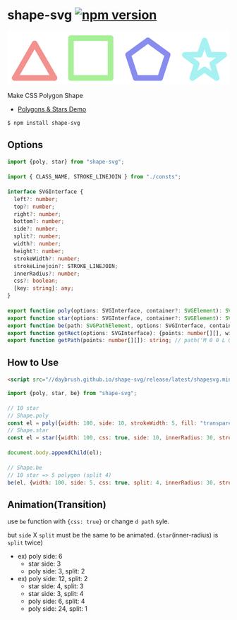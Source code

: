 # shape-svg  [![npm version](https://badge.fury.io/js/shape-svg.svg)](https://badge.fury.io/js/shape-svg)

![](./polygon.png)

Make CSS Polygon Shape

* [Polygons & Stars Demo](https://codepen.io/daybrush/pen/ReYxLy)

```sh
$ npm install shape-svg
```

## Options
```ts
import {poly, star} from "shape-svg";

import { CLASS_NAME, STROKE_LINEJOIN } from "./consts";

interface SVGInterface {
  left?: number;
  top?: number;
  right?: number;
  bottom?: number;
  side?: number;
  split?: number;
  width?: number;
  height?: number;
  strokeWidth?: number;
  strokeLinejoin?: STROKE_LINEJOIN;
  innerRadius?: number;
  css?: boolean;
  [key: string]: any;
}

export function poly(options: SVGInterface, container?: SVGElement): SVGElement; // container(SVG)
export function star(options: SVGInterface, container?: SVGElement): SVGElement; // container(SVG)
export function be(path: SVGPathElement, options: SVGInterface, container?: SVGElement): void;
export function getRect(options: SVGInterface): {points: number[][], width: number, height: number};
export function getPath(points: number[][]): string; // path('M 0 0 L 0 0 Z');
```


## How to Use
```html
<script src="//daybrush.github.io/shape-svg/release/latest/shapesvg.min.js"></script>
```
```js
import {poly, star, be} from "shape-svg";

// 10 star
// Shape.poly
const el = poly({width: 100, side: 10, strokeWidth: 5, fill: "transparent", strokeLinejoin: "round"});
// Shape.star
const el = star({width: 100, css: true, side: 10, innerRadius: 30, strokeWidth: 5, strokeLinejoin: "bavel"});

document.body.appendChild(el);

// Shape.be
// 10 star => 5 polygon (split 4)
be(el, {width: 100, side: 5, css: true, split: 4, innerRadius: 30, strokeWidth: 5, strokeLinejoin: "bavel"});

```

## Animation(Transition)
use ```be``` function with ```{css: true}``` or change `d path` syle.

but ```side``` X ```split``` must be the same to be animated. (```star```(inner-radius) is ```split``` twice)

* ex) poly side: 6
  * star side: 3
  * poly side: 3, split: 2
* ex) poly side: 12, split: 2
  * star side: 4, split: 3
  * star side: 3, split: 4
  * poly side: 6, split: 4
  * poly side: 24, split: 1